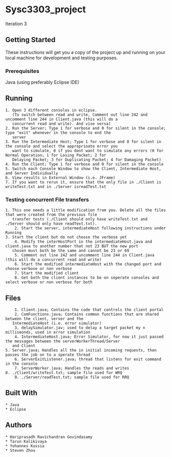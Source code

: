 # Sysc3303_project

Iteration 3

## Getting Started
These instructions will get you a copy of the project up and running on your local machine for development and testing purposes.

### Prerequisites
Java (using preferably Eclipse IDE)

## Running
	1. Open 3 different consoles in eclipse.
	   (To switch between read and write, Comment out line 242 and uncomment line 244 in Client.java (this will do a
	   concurrent read and write). And vise versa)
	2. Run the Server; Type 1 for verbose and 0 for silent in the console; type "exit" whenever in the console to end the
	   server
	3. Run the Intermediate Host; Type 1 for verbose and 0 for silent in the console and select the approprioate error you
	   want to simulate, 0 if you dont want to simulate any errors (0 for Normal Operation; 1 for Losing Packet; 2 for
	   Delaying Packet; 3 for Duplicating Packet; 4 for Damaging Packet)
	4. Run the Client; Type 1 for verbose and 0 for silent in the console
	5. Switch each Console Window to show the Client, Intermediate Host, and Server Individually
	6. View results in External Window (i.e. JFrame)
	7. If you want to rerun it, ensure that the only file in ./Client is writeTest.txt and in ./Server isreadTest.txt

### Testing concurrent File transfers
   	1. This one needs a little modification from you. Delete all the files that were created from the previous file
	   transfer tests (./Client should only have writeTest.txt and ./Server should only have readText.txt).
       	2. Start the server, intermediateHost following instructions under Running
	3. Start the client but do not choose the verbose yet
    	4. Modify the interHostPort in the intermediateHost.java and client.java to another number that not 23 BUT the new port
	   chosen must both be the same and cannot be 23 or 69
    	5. Comment out line 242 and uncomment line 244 in Client.java (this will do a concurrent read and write)
    	6. Start the modified intermediateHost with the changed port and choose verbose or non verbose
    	7. Start the modified client
    	8. Get both the client instances to be on seperate consoles and select verbose or non verbose for both

## Files
    	1. Client.java; Contains the code that controls the client portal 
    	2. ComFunctions.java; Contains common functions that are shared between the client, server and the
	   IntermediateHost (i.e. error simulator)
    	3. delaySimulator.jav; used to delay a target packet my n milliseonds, used in error simulation
    	4. IntermediateHost.java; Error Simulator, for now it just passed the messages between the serverWorkerThread/Server
	   and Client
   	5. Server.java; Handles all the in initial incoming requests, then passes the job on to a sperate thread
    	6. ServerExitListener.java; thread that listens for exit command in the console
    	7. ServerWorker.java; Handles the reads and writes
   	8. ./Client/writeTest.txt; sample file used for WRQ
    	9. ./Server/readTest.txt; sample file used for RRQ

## Built With
	* Java
	* Eclipse

## Authors
	* Hariprasadh Ravichandran Govindasamy
	* Tarun Kalikivaya
	* Yohannes Kussia
	* Steven Zhou
